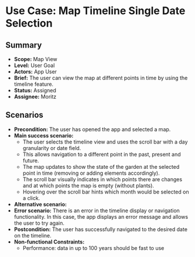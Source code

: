 # Use Case: Map Timeline Single Date Selection

## Summary

- **Scope:** Map View
- **Level:** User Goal
- **Actors:** App User
- **Brief:** The user can view the map at different points in time by using the timeline feature.
- **Status:** Assigned
- **Assignee:** Moritz

## Scenarios

- **Precondition:**
  The user has opened the app and selected a map.
- **Main success scenario:**
  - The user selects the timeline view and uses the scroll bar with a day granularity or date field.
  - This allows navigation to a different point in the past, present and future.
  - The map updates to show the state of the garden at the selected point in time (removing or adding elements accordingly).
  - The scroll bar visually indicates in which points there are changes and at which points the map is empty (without plants).
  - Hovering over the scroll bar hints which month would be selected on a click.
- **Alternative scenario:**
- **Error scenario:**
  There is an error in the timeline display or navigation functionality.
  In this case, the app displays an error message and allows the user to try again.
- **Postcondition:**
  The user has successfully navigated to the desired date on the timeline.
- **Non-functional Constraints:**
  - Performance: data in up to 100 years should be fast to use
